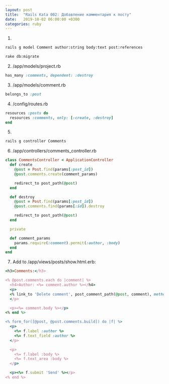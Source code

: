 ```yaml
---
layout: post
title:  "Rails Kata 002: Добавление комментария к посту"
date:   2019-10-02 06:00:00 +0300
categories: ruby
---
```


1.

```bash
rails g model Comment author:string body:text post:references
```

```bash
rake db:migrate
```

2. /app/models/project.rb

```ruby
has_many :comments, dependent: :destroy
```

3. /app/models/comment.rb

```ruby
belongs_to :post
```

4. /config/routes.rb

```ruby
resources :posts do
  resources :comments, only: [:create, :destroy]
end
```

5.

```bash
rails g controller Comments
```

6. /app/controllers/comments_controller.rb

```ruby
class CommentsController < ApplicationController
  def create
    @post = Post.find(params[:post_id])
    @post.comments.create(comment_params)

    redirect_to post_path(@post)
  end

  def destroy
    @post = Post.find(params[:post_id])
    @post.comments.find(params[:id]).destroy

    redirect_to post_path(@post)
  end

  private

  def comment_params
    params.require(:comment).permit(:author, :body)
  end
end
```

7. Add to /app/views/posts/show.html.erb:

```ruby
<h3>Comments:</h3>

<% @post.comments.each do |comment| %>
  <h4>Author: <%= comment.author %></h4>
  <p>
  <% link_to 'Delete comment', post_comment_path(@post, comment), method: delete, data: { confirm: 'Really?' } %>
  </p>

  <p><%= comment.body %></p>
<% end %>

<% form_for([@post, @post.comments.build]) do |f| %>
  <p>
    <%= f.label :author %>
    <%= f.text_field :author %>
  </p>

  <p>
    <%= f.label :body %>
    <%= f.text_area :body %>
  </p>

  <p><%= f.submit 'Send' %></p>
<% end %>
```